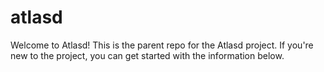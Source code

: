 # atlasd
Welcome to Atlasd! This is the parent repo for the Atlasd project. If you're new to the project, you can get started with the information below.

